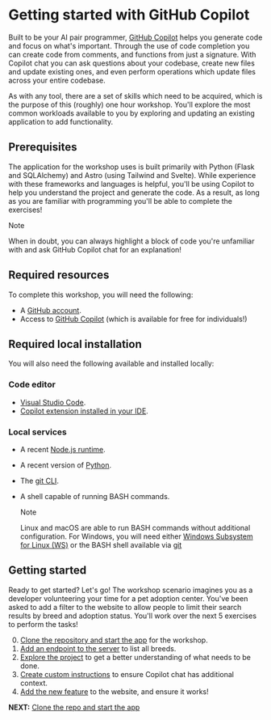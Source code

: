 # Getting started with GitHub Copilot

Built to be your AI pair programmer, [GitHub Copilot](https://github.com/features/copilot) helps you generate code and focus on what's important. Through the use of code completion you can create code from comments, and functions from just a signature. With Copilot chat you can ask questions about your codebase, create new files and update existing ones, and even perform operations which update files across your entire codebase.

As with any tool, there are a set of skills which need to be acquired, which is the purpose of this (roughly) one hour workshop. You'll explore the most common workloads available to you by exploring and updating an existing application to add functionality.

## Prerequisites

The application for the workshop uses is built primarily with Python (Flask and SQLAlchemy) and Astro (using Tailwind and Svelte). While experience with these frameworks and languages is helpful, you'll be using Copilot to help you understand the project and generate the code. As a result, as long as you are familiar with programming you'll be able to complete the exercises!

> [!NOTE]
> When in doubt, you can always highlight a block of code you're unfamiliar with and ask GitHub Copilot chat for an explanation!

## Required resources

To complete this workshop, you will need the following:

- A [GitHub account](https://github.com/join).
- Access to [GitHub Copilot](https://github.com/features/copilot) (which is available for free for individuals!)

## Required local installation

You will also need the following available and installed locally:

### Code editor

- [Visual Studio Code](https://code.visualstudio.com/).
- [Copilot extension installed in your IDE](https://docs.github.com/en/copilot/managing-copilot/configure-personal-settings/installing-the-github-copilot-extension-in-your-environment).

### Local services

- A recent [Node.js runtime](https://nodejs.org/en).
- A recent version of [Python](https://www.python.org/).
- The [git CLI](https://git-scm.com/).
- A shell capable of running BASH commands.

    > [!NOTE]
    > Linux and macOS are able to run BASH commands without additional configuration. For Windows, you will need either [Windows Subsystem for Linux (WS)](https://learn.microsoft.com/en-us/windows/wsl/about) or the BASH shell available via [git](https://git-scm.com/)

## Getting started

Ready to get started? Let's go! The workshop scenario imagines you as a developer volunteering your time for a pet adoption center. You've been asked to add a filter to the website to allow people to limit their search results by breed and adoption status. You'll work over the next 5 exercises to perform the tasks!

0. [Clone the repository and start the app](./0-setup.md) for the workshop.
1. [Add an endpoint to the server](./1-add-endpoint.md) to list all breeds.
2. [Explore the project](./2-explore-project.md) to get a better understanding of what needs to be done.
3. [Create custom instructions](./3-copilot-instructions.md) to ensure Copilot chat has additional context.
4. [Add the new feature](./4-add-feature.md) to the website, and ensure it works!

**NEXT:** [Clone the repo and start the app](./0-setup.md)
